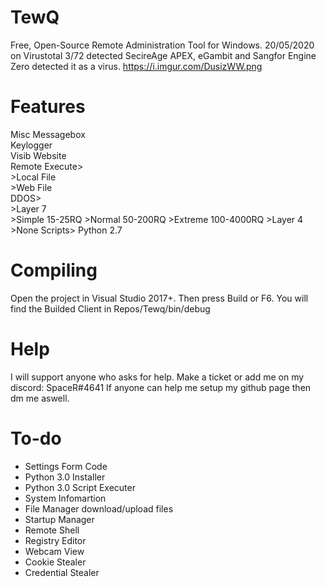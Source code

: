 # TewQ
Free, Open-Source Remote Administration Tool for Windows.
20/05/2020 on Virustotal 3/72 detected 
SecireAge APEX, eGambit and Sangfor Engine Zero detected it as a virus.
https://i.imgur.com/DusizWW.png

# Features
Misc
	Messagebox\
	Keylogger\
	Visib Website\
	Remote Execute>\
			>Local File\
			>Web File\
	DDOS>\
		>Layer 7\
			>Simple 15-25RQ
			>Normal 50-200RQ
			>Extreme 100-4000RQ
		>Layer 4
			>None
	Scripts>
		Python 2.7


# Compiling
Open the project in Visual Studio 2017+. Then press Build or F6.
You will find the Builded Client in Repos/Tewq/bin/debug



# Help
I will support anyone who asks for help. Make a ticket or add me on my discord: SpaceR#4641
If anyone can help me setup my github page then dm me aswell.

# To-do
* Settings Form Code
* Python 3.0 Installer
* Python 3.0 Script Executer
* System Infomartion
* File Manager download/upload files
* Startup Manager
* Remote Shell
* Registry Editor
* Webcam View
* Cookie Stealer
* Credential Stealer
